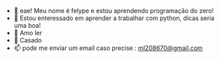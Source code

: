 - 👋 eae! Meu nome é felype e estou aprendendo programação do zero!
- 👀 Estou enteressado em aprender a trabalhar com python, dicas seria uma boa!
- 🌱 Amo ler
- 💞️ Casado
- 📫 pode me enviar um email caso precise : ml208670@gmail.com
